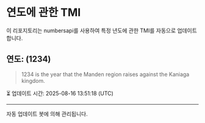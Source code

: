 
# 연도에 관한 TMI

이 리포지토리는 numbersapi를 사용하여 특정 년도에 관한 TMI를 자동으로 업데이트합니다.

## 연도: (1234)
> 1234 is the year that the Manden region raises against the Kaniaga kingdom.

⏳ 업데이트 시간: 2025-08-16 13:51:18 (UTC)

---
자동 업데이트 봇에 의해 관리됩니다.
